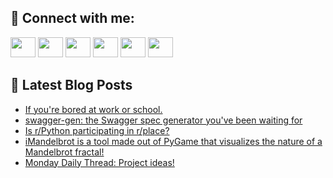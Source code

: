 ## 🔎 Connect with me:
[<img height="32" width="40" src="https://cdn.jsdelivr.net/npm/simple-icons@v5/icons/telegram.svg" />](https://t.me/bullbesh)
[<img height="32" width="40" src="https://cdn.jsdelivr.net/npm/simple-icons@v5/icons/vk.svg" />](https://vk.com/bullbesh)
[<img height="32" width="40" src="https://cdn.jsdelivr.net/npm/simple-icons@v5/icons/twitter.svg" />](https://twitter.com/bullbesh1)
[<img height="32" width="40" src="https://cdn.jsdelivr.net/npm/simple-icons@v5/icons/instagram.svg" />](https://www.instagram.com/bullbesh)
[<img height="32" width="40" src="https://cdn.jsdelivr.net/npm/simple-icons@v5/icons/reddit.svg" />](https://www.reddit.com/user/bullbesh)
[<img height="32" width="40" src="https://cdn.jsdelivr.net/npm/simple-icons@v5/icons/youtube.svg" />](https://www.youtube.com/channel/UCtfjRs6uzgq5mfm8S06WTcg)

## 📕 Latest Blog Posts
<!-- BLOG-POST-LIST:START -->
- [If you&#39;re bored at work or school.](https://www.reddit.com/r/Python/comments/tvp8uf/if_youre_bored_at_work_or_school/)
- [swagger-gen: the Swagger spec generator you&#39;ve been waiting for](https://www.reddit.com/r/Python/comments/tvp63o/swaggergen_the_swagger_spec_generator_youve_been/)
- [Is r/Python participating in r/place?](https://www.reddit.com/r/Python/comments/tvom5q/is_rpython_participating_in_rplace/)
- [iMandelbrot is a tool made out of PyGame that visualizes the nature of a Mandelbrot fractal!](https://www.reddit.com/r/Python/comments/tvofnv/imandelbrot_is_a_tool_made_out_of_pygame_that/)
- [Monday Daily Thread: Project ideas!](https://www.reddit.com/r/Python/comments/tvnusp/monday_daily_thread_project_ideas/)
<!-- BLOG-POST-LIST:END -->
